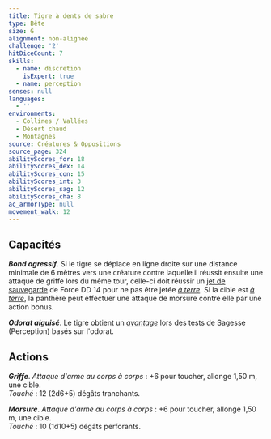 ```yaml
---
title: Tigre à dents de sabre
type: Bête
size: G
alignment: non-alignée
challenge: '2'
hitDiceCount: 7
skills:
  - name: discretion
    isExpert: true
  - name: perception
senses: null
languages:
  - ''
environments:
  - Collines / Vallées
  - Désert chaud
  - Montagnes
source: Créatures & Oppositions
source_page: 324
abilityScores_for: 18
abilityScores_dex: 14
abilityScores_con: 15
abilityScores_int: 3
abilityScores_sag: 12
abilityScores_cha: 8
ac_armorType: null
movement_walk: 12
---
```

## Capacités
_**Bond agressif**_. Si le tigre se déplace en ligne droite sur une distance minimale de 6 mètres vers une créature contre laquelle il réussit ensuite une attaque de griffe lors du même tour, celle-ci doit réussir un [jet de sauvegarde](/utiliser-les-caracteristiques/#jets-de-sauvegarde) de Force DD 14 pour ne pas être jetée [_à terre_](/gerer-la-sante-du-personnage/#a-terre). Si la cible est [_à terre_](/gerer-la-sante-du-personnage/#a-terre), la panthère peut effectuer une attaque de morsure contre elle par une action bonus.

_**Odorat aiguisé**_. Le tigre obtient un [_avantage_](/utiliser-les-caracteristiques/#avantage-et-desavantage) lors des tests de Sagesse (Perception) basés sur l'odorat.

## Actions
_**Griffe**_. _Attaque d'arme au corps à corps_ : +6 pour toucher, allonge 1,50 m, une cible.  
_Touché_ : 12 (2d6+5) dégâts tranchants.

_**Morsure**_. _Attaque d'arme au corps à corps_ : +6 pour toucher, allonge 1,50 m, une cible.  
_Touché_ : 10 (1d10+5) dégâts perforants.
